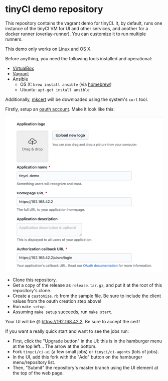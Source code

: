# tinyCI demo repository

This repository contains the vagrant demo for tinyCI. It, by default, runs one
instance of the tinyCI VM for UI and other services, and another for a docker
runner (overlay-runner). You can customize it to run multiple runners.

This demo only works on Linux and OS X.

Before anything, you need the following tools installed and operational:

* [VirtualBox](https://virtualbox.org)
* [Vagrant](https://vagrantup.com)
* Ansible
  * OS X: `brew install ansible` (via [homebrew](https://brew.sh))
  * Ubuntu: `apt-get install ansible`

Additionally, [mkcert](https://github.com/FiloSottile/mkcert) will be downloaded using the system's `curl` tool.

Firstly, setup an [oauth account](https://github.com/settings/developers). Make it look like this:

<center><img width="640" src="github-oauth-settings.png" /></center>

* Clone this repository.
* Get a copy of the release as `release.tar.gz`, and put it at the root of this
  repository's clone.
* Create a `customize.rb` from the sample file. Be sure to include the client
  values from the oauth creation step above!
* Run `make setup`.
* Assuming `make setup` succeeds, run `make start`.

Your UI will be @ https://192.168.42.2. Be sure to accept the cert!

If you want a really quick start and want to see the jobs run:

* First, click the "Upgrade button" in the UI: this is in the hamburger menu at
  the top left... The arrow at the bottom.
* Fork `tinyci/ci-ui` (a few small jobs) or `tinyci/ci-agents` (lots of jobs).
* In the UI, add this fork with the "Add" button on the hamburger
  menu/repository list.
* Then, "Submit" the repository's master branch using the UI element at the top
  of the web page.
